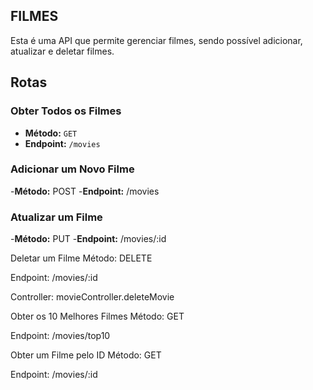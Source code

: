 ## FILMES

Esta é uma API que permite gerenciar filmes, sendo possível adicionar, atualizar e deletar filmes.

## Rotas

### Obter Todos os Filmes

- **Método:** `GET`
- **Endpoint:** `/movies`


### Adicionar um Novo Filme
-**Método:** POST
-**Endpoint:** /movies

### Atualizar um Filme
-**Método:** PUT
-**Endpoint:** /movies/:id



Deletar um Filme
Método: DELETE

Endpoint: /movies/:id

Controller: movieController.deleteMovie


Obter os 10 Melhores Filmes
Método: GET

Endpoint: /movies/top10

Obter um Filme pelo ID
Método: GET

Endpoint: /movies/:id
